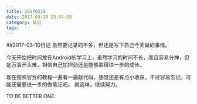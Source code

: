 ```yaml
---
title: 20170310
date: 2017-03-10 23:54:39
category: 日记
tags:
---
```


<!-- more -->
##2017-03-10日记
虽然要记录的不多，但还是写下自己今天做的事情。

今天开始把时间放在Android的学习上，虽然学习的时间不长，而且容易分神，但是万事开头难，相信自己加把劲还是能够取得进一步的成长。

现在按照官方的教程一遍看一遍敲代码，感觉还是有点小收获，不过容易忘记，可能还需要进一步的做笔记吧。
就这样，继续努力。

TO BE BETTER ONE.
